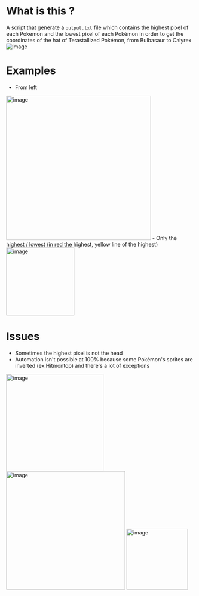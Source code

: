 # What is this ?

A script that generate a `output.txt` file which contains the highest pixel of each Pokemon and the lowest pixel of each Pokémon in order to get the coordinates of the hat of Terastallized Pokémon, from Bulbasaur to Calyrex
![image](https://user-images.githubusercontent.com/78297845/211426519-06a75e65-545f-4651-b1e6-87a753028718.png)

# Examples

- From left
<img width="387" alt="image" src="https://user-images.githubusercontent.com/78297845/211426617-8741f230-d1b2-4bec-93d4-61a236875914.png">
- Only the highest / lowest (in red the highest, yellow line of the highest)
<img width="182" alt="image" src="https://user-images.githubusercontent.com/78297845/211426846-0a9f3060-aa0d-4773-8366-9685297e71bd.png">

# Issues
- Sometimes the highest pixel is not the head
- Automation isn't possible at 100% because some Pokémon's sprites are inverted (ex:Hitmontop) and there's a lot of exceptions<br>
<img width="260" alt="image" src="https://user-images.githubusercontent.com/78297845/211426770-1ed7b552-2d24-40b3-994d-6bf22bf2e70c.png">
<img width="318" alt="image" src="https://user-images.githubusercontent.com/78297845/211426934-2cfcbe0b-d2e7-4a71-a233-e4fb42fcde85.png">
<img width="164" alt="image" src="https://user-images.githubusercontent.com/78297845/211426970-6b473778-5e0f-4594-987a-58d185abb380.png">



